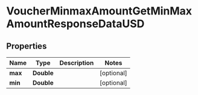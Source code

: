 

# VoucherMinmaxAmountGetMinMaxAmountResponseDataUSD


## Properties

| Name | Type | Description | Notes |
|------------ | ------------- | ------------- | -------------|
|**max** | **Double** |  |  [optional] |
|**min** | **Double** |  |  [optional] |



